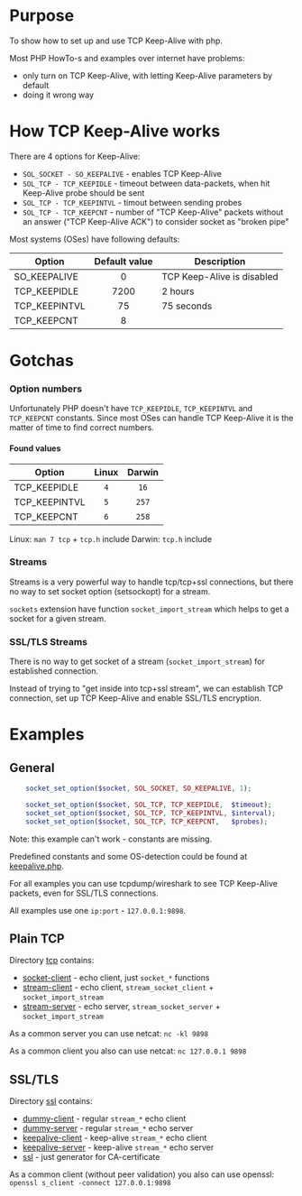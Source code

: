 # Purpose

To show how to set up and use TCP Keep-Alive with php.

Most PHP HowTo-s and examples over internet have problems:

 - only turn on TCP Keep-Alive, with letting Keep-Alive parameters by default
 - doing it wrong way
 
# How TCP Keep-Alive works

There are 4 options for Keep-Alive:

 - `SOL_SOCKET - SO_KEEPALIVE` - enables TCP Keep-Alive
 - `SOL_TCP - TCP_KEEPIDLE` - timeout between data-packets, when hit Keep-Alive probe should be sent
 - `SOL_TCP - TCP_KEEPINTVL` - timout between sending probes
 - `SOL_TCP - TCP_KEEPCNT` - number of "TCP Keep-Alive" packets without an answer ("TCP Keep-Alive ACK") to consider socket as "broken pipe" 

Most systems (OSes) have following defaults:

| Option | Default value | Description |
|-|:-:|-|
| SO_KEEPALIVE | 0 | TCP Keep-Alive is disabled |
| TCP_KEEPIDLE | 7200 | 2 hours |
| TCP_KEEPINTVL | 75 | 75 seconds |
| TCP_KEEPCNT | 8 | |


# Gotchas

### Option numbers

Unfortunately PHP doesn't have `TCP_KEEPIDLE`, `TCP_KEEPINTVL` and `TCP_KEEPCNT` constants.
Since most OSes can handle TCP Keep-Alive it is the matter of time to find correct numbers.

#### Found values
| Option | Linux | Darwin |
|-|:-:|:-:|
|TCP_KEEPIDLE| `4` | `16` |
|TCP_KEEPINTVL| `5` | `257` |
|TCP_KEEPCNT| `6` | `258` | 

Linux: `man 7 tcp` + `tcp.h` include
Darwin: `tcp.h` include


### Streams

Streams is a very powerful way to handle tcp/tcp+ssl connections, but there no way to set socket option
(setsockopt) for a stream.

`sockets` extension have function `socket_import_stream` which helps to get a socket for a given stream.

### SSL/TLS Streams

There is no way to get socket of a stream (`socket_import_stream`) for established connection.

Instead of trying to "get inside into tcp+ssl stream", we can establish TCP connection,
set up TCP Keep-Alive and enable SSL/TLS encryption.

# Examples

## General

```php
    socket_set_option($socket, SOL_SOCKET, SO_KEEPALIVE, 1);

    socket_set_option($socket, SOL_TCP, TCP_KEEPIDLE,  $timeout);
    socket_set_option($socket, SOL_TCP, TCP_KEEPINTVL, $interval);
    socket_set_option($socket, SOL_TCP, TCP_KEEPCNT,   $probes);
```

Note: this example can't work - constants are missing.

Predefined constants and some OS-detection could be found at [keepalive.php](keepalive.php). 

For all examples you can use tcpdump/wireshark to see TCP Keep-Alive packets, even for SSL/TLS connections.

All examples use one `ip:port` - `127.0.0.1:9898`.

## Plain TCP

Directory [tcp](tcp) contains:

 - [socket-client](tcp/socket-client.php) - echo client, just `socket_*` functions
 - [stream-client](tcp/stream-client.php) - echo client, `stream_socket_client` + `socket_import_stream`
 - [stream-server](tcp/stream-server.php) - echo server, `stream_socket_server` + `socket_import_stream`

As a common server you can use netcat: `nc -kl 9898`

As a common client you also can use netcat: `nc 127.0.0.1 9898`

## SSL/TLS

Directory [ssl](ssl) contains:
 - [dummy-client](ssl/dummy-client.php) - regular `stream_*` echo client
 - [dummy-server](ssl/dummy-server.php) - regular `stream_*` echo server
 - [keepalive-client](ssl/keepalive-client.php) - keep-alive `stream_*` echo client
 - [keepalive-server](ssl/keepalive-server.php) - keep-alive `stream_*` echo server
 - [ssl](ssl/ssl.php) - just generator for CA-certificate
 
As a common client (without peer validation) you also can use openssl: `openssl s_client -connect 127.0.0.1:9898`